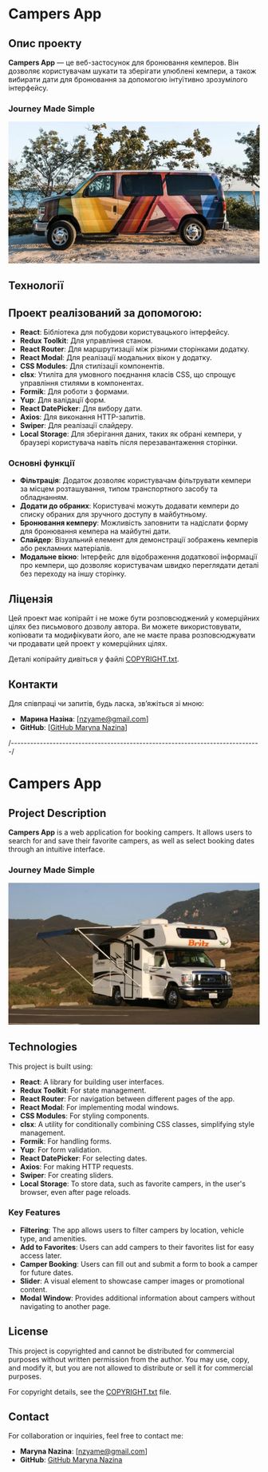 # Campers App

## Опис проекту

**Campers App** — це веб-застосунок для бронювання кемперов. Він дозволяє користувачам шукати та зберігати улюблені кемпери, а також вибирати дати для бронювання за допомогою інтуїтивно зрозумілого інтерфейсу.

### Journey Made Simple

![Camper](public/1.webp)

## Технології

## Проект реалізований за допомогою:

- **React**: Бібліотека для побудови користувацького інтерфейсу.
- **Redux Toolkit**: Для управління станом.
- **React Router**: Для маршрутизації між різними сторінками додатку.
- **React Modal**: Для реалізації модальних вікон у додатку.
- **CSS Modules**: Для стилізації компонентів.
- **clsx**: Утиліта для умовного поєднання класів CSS, що спрощує управління стилями в компонентах.
- **Formik**: Для роботи з формами.
- **Yup**: Для валідації форм.
- **React DatePicker**: Для вибору дати.
- **Axios**: Для виконання HTTP-запитів.
- **Swiper**: Для реалізації слайдеру.
- **Local Storage**: Для зберігання даних, таких як обрані кемпери, у браузері користувача навіть після перезавантаження сторінки.

### Основні функції

- **Фільтрація**: Додаток дозволяє користувачам фільтрувати кемпери за місцем розташування, типом транспортного засобу та обладнанням.
- **Додати до обраних**: Користувачі можуть додавати кемпери до списку обраних для зручного доступу в майбутньому.
- **Бронювання кемперу**: Можливість заповнити та надіслати форму для бронювання кемпера на майбутні дати.
- **Слайдер**: Візуальний елемент для демонстрації зображень кемперів або рекламних матеріалів.
- **Модальне вікно**: Інтерфейс для відображення додаткової інформації про кемпери, що дозволяє користувачам швидко переглядати деталі без переходу на іншу сторінку.

## Ліцензія

Цей проект має копірайт і не може бути розповсюджений у комерційних цілях без письмового дозволу автора. Ви можете використовувати, копіювати та модифікувати його, але не маєте права розповсюджувати чи продавати цей проект у комерційних цілях.

Деталі копірайту дивіться у файлі [COPYRIGHT.txt](public/COPYRIGHT.txt).

## Контакти

Для співпраці чи запитів, будь ласка, зв’яжіться зі мною:

- **Марина Назіна**: [nzyame@gmail.com]
- **GitHub**: [[GitHub Maryna Nazina](https://github.com/nazinamari)]

/------------------------------------------------------------------------------/

# Campers App

## Project Description

**Campers App** is a web application for booking campers. It allows users to search for and save their favorite campers, as well as select booking dates through an intuitive interface.

### Journey Made Simple

![Camper](public/2.webp)

## Technologies

This project is built using:

- **React**: A library for building user interfaces.
- **Redux Toolkit**: For state management.
- **React Router**: For navigation between different pages of the app.
- **React Modal**: For implementing modal windows.
- **CSS Modules**: For styling components.
- **clsx**: A utility for conditionally combining CSS classes, simplifying style management.
- **Formik**: For handling forms.
- **Yup**: For form validation.
- **React DatePicker**: For selecting dates.
- **Axios**: For making HTTP requests.
- **Swiper**: For creating sliders.
- **Local Storage**: To store data, such as favorite campers, in the user's browser, even after page reloads.

### Key Features

- **Filtering**: The app allows users to filter campers by location, vehicle type, and amenities.
- **Add to Favorites**: Users can add campers to their favorites list for easy access later.
- **Camper Booking**: Users can fill out and submit a form to book a camper for future dates.
- **Slider**: A visual element to showcase camper images or promotional content.
- **Modal Window**: Provides additional information about campers without navigating to another page.

## License

This project is copyrighted and cannot be distributed for commercial purposes without written permission from the author. You may use, copy, and modify it, but you are not allowed to distribute or sell it for commercial purposes.

For copyright details, see the [COPYRIGHT.txt](public/COPYRIGHT.txt) file.

## Contact

For collaboration or inquiries, feel free to contact me:

- **Maryna Nazina**: [nzyame@gmail.com]
- **GitHub**: [GitHub Maryna Nazina](https://github.com/nazinamari)
